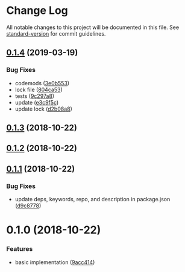 # Change Log

All notable changes to this project will be documented in this file. See [standard-version](https://github.com/conventional-changelog/standard-version) for commit guidelines.

<a name="0.1.4"></a>
## [0.1.4](https://github.com/knownasilya/ember-shadow-dom/compare/v0.1.3...v0.1.4) (2019-03-19)


### Bug Fixes

* codemods ([3e0b553](https://github.com/knownasilya/ember-shadow-dom/commit/3e0b553))
* lock file ([804ca53](https://github.com/knownasilya/ember-shadow-dom/commit/804ca53))
* tests ([9c297a8](https://github.com/knownasilya/ember-shadow-dom/commit/9c297a8))
* update ([e3c9f5c](https://github.com/knownasilya/ember-shadow-dom/commit/e3c9f5c))
* update lock ([d2b08a8](https://github.com/knownasilya/ember-shadow-dom/commit/d2b08a8))



<a name="0.1.3"></a>
## [0.1.3](https://github.com/knownasilya/ember-shadow-dom/compare/v0.1.2...v0.1.3) (2018-10-22)



<a name="0.1.2"></a>
## [0.1.2](https://github.com/knownasilya/ember-shadow-dom/compare/v0.1.1...v0.1.2) (2018-10-22)



<a name="0.1.1"></a>
## [0.1.1](https://github.com/knownasilya/ember-shadow-dom/compare/v0.1.0...v0.1.1) (2018-10-22)


### Bug Fixes

* update deps, keywords, repo, and description in package.json ([d9c8778](https://github.com/knownasilya/ember-shadow-dom/commit/d9c8778))



<a name="0.1.0"></a>
# 0.1.0 (2018-10-22)


### Features

* basic implementation ([9acc414](https://github.com/knownasilya/ember-shadow-dom/commit/9acc414))
